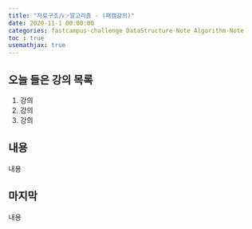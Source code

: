 ```yaml
---
title: "자료구조/👉알고리즘 - (패캠강의)"
date: 2020-11-1 00:00:00
categories: fastcampus-challenge DataStructure-Note Algorithm-Note
toc : true
usemathjax: true
---
```

## 오늘 들은 강의 목록

1. 강의
2. 강의
3. 강의

## 내용

내용

## 마지막

내용
